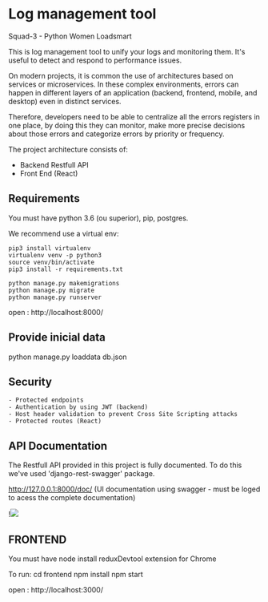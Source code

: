 # Log management tool
Squad-3 - Python Women Loadsmart

This is  log management tool to unify your logs and  monitoring them.
It's useful to detect and respond to performance issues.

On modern projects, it is  common the use of architectures based on services or microservices. 
In these complex environments, errors can happen in different layers of an application 
(backend, frontend, mobile, and desktop) even in distinct services. 

Therefore, developers need to be able to centralize all the errors registers in one place, 
by doing this they can monitor, make more precise decisions about those errors and 
categorize errors by priority or frequency. 


The project architecture consists of:
- Backend Restfull API 
- Front End (React)


## Requirements

You must have python 3.6 (ou superior), pip, postgres.

We recommend use a virtual env:

    pip3 install virtualenv
    virtualenv venv -p python3
    source venv/bin/activate 
    pip3 install -r requirements.txt

    python manage.py makemigrations
    python manage.py migrate
    python manage.py runserver


open : http://localhost:8000/



## Provide inicial data

python manage.py loaddata db.json

## Security 
    - Protected endpoints
    - Authentication by using JWT (backend)
    - Host header validation to prevent Cross Site Scripting attacks
    - Protected routes (React)



## API Documentation 

The Restfull API provided in this project is fully documented. 
To do this we've used 'django-rest-swagger' package.



http://127.0.0.1:8000/doc/ 
(UI documentation using swagger - must be loged to acess the complete documentation)


!![](https://github.com/codenation-dev/squad-3-ad-python-women-loadsmart-1/blob/master/documentation.png)


## FRONTEND 
You must have node
install reduxDevtool extension for Chrome

To run:
    cd frontend
    npm install
    npm start

open : http://localhost:3000/


